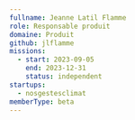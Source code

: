 ```yaml
---
fullname: Jeanne Latil Flamme
role: Responsable produit
domaine: Produit
github: jlflamme
missions:
  - start: 2023-09-05
    end: 2023-12-31
    status: independent
startups:
  - nosgestesclimat
memberType: beta
---
```


